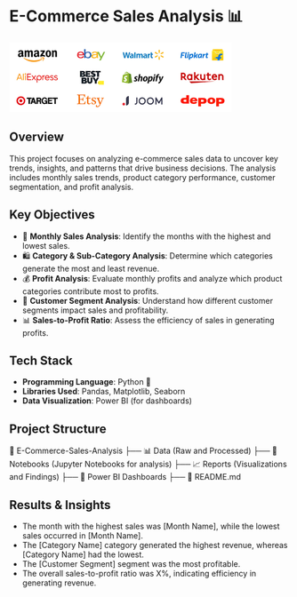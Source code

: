 # E-Commerce Sales Analysis 📊

![Apple Logo](images.png)

## Overview
This project focuses on analyzing e-commerce sales data to uncover key trends, insights, and patterns that drive business decisions. The analysis includes monthly sales trends, product category performance, customer segmentation, and profit analysis.

## Key Objectives
- 📅 **Monthly Sales Analysis**: Identify the months with the highest and lowest sales.
- 🛍️ **Category & Sub-Category Analysis**: Determine which categories generate the most and least revenue.
- 💰 **Profit Analysis**: Evaluate monthly profits and analyze which product categories contribute most to profits.
- 👥 **Customer Segment Analysis**: Understand how different customer segments impact sales and profitability.
- 📊 **Sales-to-Profit Ratio**: Assess the efficiency of sales in generating profits.

## Tech Stack
- **Programming Language**: Python 🐍
- **Libraries Used**: Pandas, Matplotlib, Seaborn
- **Data Visualization**: Power BI (for dashboards)

## Project Structure
📂 E-Commerce-Sales-Analysis ├── 📊 Data (Raw and Processed) ├── 📜 Notebooks (Jupyter Notebooks for analysis) ├── 📈 Reports (Visualizations and Findings) ├── 📂 Power BI Dashboards ├── 📄 README.md

## Results & Insights
- The month with the highest sales was [Month Name], while the lowest sales occurred in [Month Name].
- The [Category Name] category generated the highest revenue, whereas [Category Name] had the lowest.
- The [Customer Segment] segment was the most profitable.
- The overall sales-to-profit ratio was X%, indicating efficiency in generating revenue.

  

